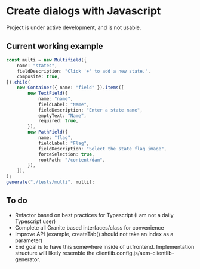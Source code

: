 # Create dialogs with Javascript

Project is under active development, and is not usable.

## Current working example

```typescript
const multi = new Multifield({
    name: "states",
    fieldDescription: "Click '+' to add a new state.",
    composite: true,
}).child(
    new Container({ name: "field" }).items([
        new TextField({
            name: "name",
            fieldLabel: "Name",
            fieldDescription: "Enter a state name",
            emptyText: "Name",
            required: true,
        }),
        new PathField({
            name: "flag",
            fieldLabel: "Flag",
            fieldDescription: "Select the state flag image",
            forceSelection: true,
            rootPath: "/content/dam",
        }),
    ]),
);
generate("./tests/multi", multi);
```

## To do

-   Refactor based on best practices for Typescript (I am not a daily Typescript user)
-   Complete all Granite based interfaces/class for convenience
-   Improve API (example, createTab() should not take an index as a parameter)
-   End goal is to have this somewhere inside of ui.frontend. Implementation structure will likely resemble the clientlib.config.js/aem-clientlib-generator.
